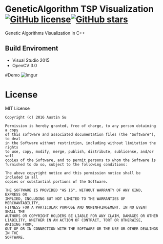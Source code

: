 # GeneticAlgorithm TSP Visualization [![GitHub license](https://img.shields.io/badge/license-MIT-blue.svg?style=plastic)](https://raw.githubusercontent.com/Austinsuyoyo/GeneticAlgorithm_TSP_Visualization/master/LICENSE)[![GitHub stars](https://img.shields.io/github/stars/Austinsuyoyo/GeneticAlgorithm_TSP_Visualization.svg?style=plastic)](https://github.com/Austinsuyoyo/GeneticAlgorithm_TSP_Visualization/stargazers)

Genetic Algorithms Visualization in C++
## Build Enviroment
 - Visual Studio 2015
 - OpenCV 3.0

#Demo
![Imgur](http://i.imgur.com/RRXKSWx.png)

# License
MIT License
```
Copyright (c) 2016 Austin Su

Permission is hereby granted, free of charge, to any person obtaining a copy
of this software and associated documentation files (the "Software"), to deal
in the Software without restriction, including without limitation the rights
to use, copy, modify, merge, publish, distribute, sublicense, and/or sell
copies of the Software, and to permit persons to whom the Software is
furnished to do so, subject to the following conditions:

The above copyright notice and this permission notice shall be included in all
copies or substantial portions of the Software.

THE SOFTWARE IS PROVIDED "AS IS", WITHOUT WARRANTY OF ANY KIND, EXPRESS OR
IMPLIED, INCLUDING BUT NOT LIMITED TO THE WARRANTIES OF MERCHANTABILITY,
FITNESS FOR A PARTICULAR PURPOSE AND NONINFRINGEMENT. IN NO EVENT SHALL THE
AUTHORS OR COPYRIGHT HOLDERS BE LIABLE FOR ANY CLAIM, DAMAGES OR OTHER
LIABILITY, WHETHER IN AN ACTION OF CONTRACT, TORT OR OTHERWISE, ARISING FROM,
OUT OF OR IN CONNECTION WITH THE SOFTWARE OR THE USE OR OTHER DEALINGS IN THE
SOFTWARE.
```
